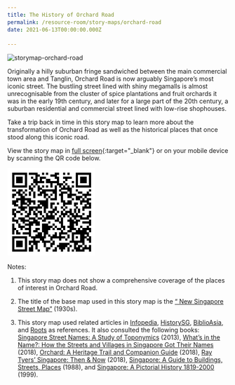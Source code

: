 ```yaml
---
title: The History of Orchard Road
permalink: /resource-room/story-maps/orchard-road
date: 2021-06-13T00:00:00.000Z

---
```


<img src="/images/storymap-image- orchard-road.png" alt="storymap-orchard-road"/>


Originally a hilly suburban fringe sandwiched between the main commercial town area and Tanglin, Orchard Road is now arguably Singapore’s most iconic street. The bustling street lined with shiny megamalls is almost unrecognisable from the cluster of spice plantations and fruit orchards it was in the early 19th century, and later for a large part of the 20th century, a suburban residential and commercial street lined with low-rise shophouses.

Take a trip back in time in this story map to learn more about the transformation of Orchard Road as well as the historical places that once stood along this iconic road.

View the story map in [full screen]( https://uploads.knightlab.com/storymapjs/04f5c05311b7e48aadefd0cdd269c308/orchard-road/index.html){:target="_blank"} or on your mobile device by scanning the QR code below.

<img src="/images/qr-code-storymap-orchard-road.png" alt="qr-code-storymap-orchard-road " style="width:200px;" />

Notes:

1. This story map does not show a comprehensive coverage of the places of interest in Orchard Road.

2. The title of the base map used in this story map is the [“
New Singapore Street Map”](https://www.nas.gov.sg/archivesonline/maps_building_plans/record-details/f7db6648-115c-11e3-83d5-0050568939ad) (1930s).

3. This story map used related articles in [Infopedia](https://eresources.nlb.gov.sg/infopedia/), [HistorySG](http://eresources.nlb.gov.sg/history), [BiblioAsia](https://www.nlb.gov.sg/Browse/BiblioAsia.aspx), and [Roots](https://www.roots.sg/) as references. It also consulted the following books: [Singapore Street Names: A Study of Toponymics](https://eservice.nlb.gov.sg/item_holding.aspx?bid=200123850) (2013), [What’s in the Name?: How the Streets and Villages in Singapore Got Their Names](https://eservice.nlb.gov.sg/item_holding.aspx?bid=202924449) (2018), [Orchard: A Heritage Trail and Companion Guide](https://eservice.nlb.gov.sg/item_holding.aspx?bid=203809125) (2018), [Ray Tyers’ Singapore: Then & Now](https://eservice.nlb.gov.sg/item_holding.aspx?bid=203784837) (2018), [Singapore: A Guide to Buildings, Streets, Places](http://eservice.nlb.gov.sg/item_holding.aspx?bid=4712298) (1988), and [Singapore: A Pictorial History 1819-2000](http://eservice.nlb.gov.sg/item_holding.aspx?bid=9651676) (1999).
